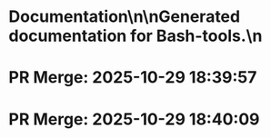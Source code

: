 # Documentation\n\nGenerated documentation for Bash-tools.\n

# PR Merge: 2025-10-29 18:39:57

# PR Merge: 2025-10-29 18:40:09
